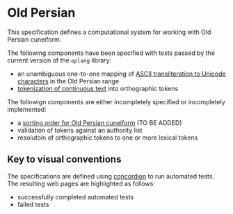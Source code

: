 # Old Persian #


This specification defines a computational system for working with
Old Persian cuneiform. 

The following components have been specified with tests passed by the current version of the `oplang` library:

- an unambiguous one-to-one mapping of [ASCII transliteration to Unicode characters](transliteration/Transliteration.html) in the  Old Persian range
- [tokenization of continuous text](tokenization/Tokenization.html) into orthographic tokens
 
The followign components are either incompletely specified or incompletely implemented:

- a [sorting order for Old Persian cuneiform](sorting/Sorting.html) (TO BE ADDED)
- validation of tokens against an authority list
- resolutoin of orthographic tokens to one or more lexical tokens



## Key to visual conventions ##


The specifications are defined using [concordion](http://concordion.org) to run
  automated tests.  The resulting web pages are highlighted as follows:


- <span class="success">successfully completed automated tests</span>
- <span class="failure">failed tests</span>


